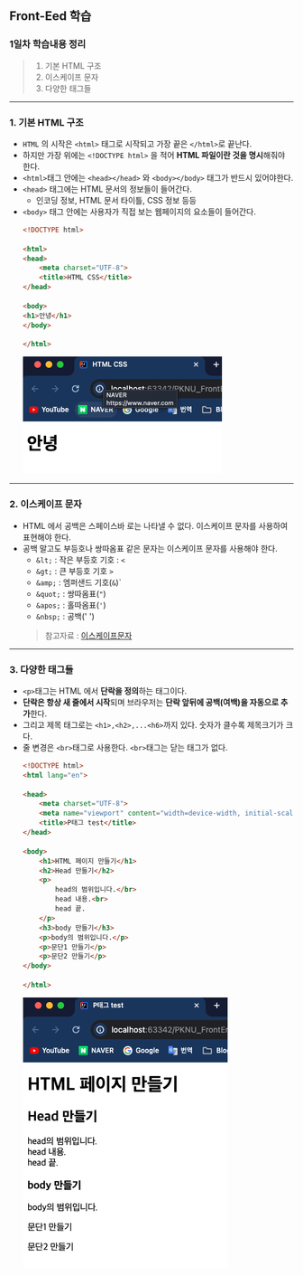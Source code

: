 ## Front-Eed 학습

### 1일차 학습내용 정리
> 1. 기본 HTML 구조
> 2. 이스케이프 문자
> 3. 다양한 태그들
---
### 1. 기본 HTML 구조
- `HTML` 의 시작은 `<html>` 태그로 시작되고 가장 끝은 `</html>`로 끝난다.
- 하지만 가장 위에는 `<!DOCTYPE html>` 을 적어 **HTML 파일이란 것을 명시**해줘야 한다.
- `<html>`태그 안에는 `<head></head>` 와 `<body></body>` 태그가 반드시 있어야한다.
- `<head>` 태그에는 HTML 문서의 정보들이 들어간다.
  - 인코딩 정보, HTML 문서 타이틀, CSS 정보 등등
- `<body>` 태그 안에는 사용자가 직접 보는 웹페이지의 요소들이 들어간다.
    ```html
    <!DOCTYPE html>
    
    <html>
    <head>
        <meta charset="UTF-8">
        <title>HTML CSS</title>
    </head>
    
    <body>
    <h1>안녕</h1>
    </body>
    
    </html>
    ```
  ![img.png](../images/day01/img01.png)
---
### 2. 이스케이프 문자
- HTML 에서 공백은 스페이스바 로는 나타낼 수 없다. 이스케이프 문자를 사용하여 표현해야 한다.
- 공백 말고도 부등호나 쌍따옴표 같은 문자는 이스케이프 문자를 사용해야 한다.
  - `&lt;` : 작은 부등호 기호 : `<` 
  - `&gt;` : 큰 부등호 기호 `>`
  - `&amp;` : 엠퍼샌드 기호(`&`)`
  - `&quot;` : 쌍따옴표(`"`)
  - `&apos;` : 홀따옴표(`'`)
  - `&nbsp;` : 공백(' ')
  > 참고자료 : [이스케이프문자](https://giveme-happyending.tistory.com/33)
---
### 3. 다양한 태그들
- `<p>`태그는 HTML 에서 **단락을 정의**하는 태그이다.
- **단락은 항상 새 줄에서 시작**되며 브라우저는 **단락 앞뒤에 공백(여백)을 자동으로 추가**한다.
- 그리고 제목 태그로는 `<h1>,<h2>,...<h6>`까지 있다. 숫자가 클수록 제목크기가 크다.
- 줄 변경은 `<br>`태그로 사용한다. `<br>`태그는 닫는 태그가 없다.
  ```html
  <!DOCTYPE html>
  <html lang="en">
  
  <head>
      <meta charset="UTF-8">
      <meta name="viewport" content="width=device-width, initial-scale=1.0">
      <title>P태그 test</title>
  </head>
  
  <body>
      <h1>HTML 페이지 만들기</h1>
      <h2>Head 만들기</h2>
      <p>
          head의 범위입니다.</br>
          head 내용.<br>
          head 끝.
      </p>
      <h3>body 만들기</h3>
      <p>body의 범위입니다.</p>
      <p>문단1 만들기</p>
      <p>문단2 만들기</p>
  </body>
  
  </html>
  ```
  ![img.png](../images/day01/img02.png)